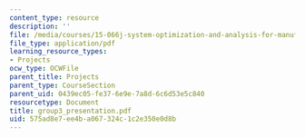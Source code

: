 ```yaml
---
content_type: resource
description: ''
file: /media/courses/15-066j-system-optimization-and-analysis-for-manufacturing-summer-2003/575ad8e7ee4ba067324c1c2e350e0d8b_group3_presentation.pdf
file_type: application/pdf
learning_resource_types:
- Projects
ocw_type: OCWFile
parent_title: Projects
parent_type: CourseSection
parent_uid: 0439ec05-fe37-6e9e-7a8d-6c6d53e5c840
resourcetype: Document
title: group3_presentation.pdf
uid: 575ad8e7-ee4b-a067-324c-1c2e350e0d8b
---
```

